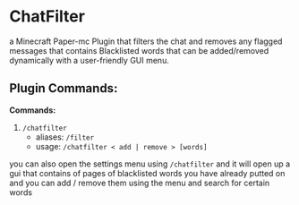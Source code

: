 # ChatFilter
a Minecraft Paper-mc Plugin that filters the chat and removes any flagged messages that contains Blacklisted words that can be added/removed dynamically with a user-friendly GUI menu.

## Plugin Commands:
**Commands:**
1. `/chatfilter`
   - aliases: `/filter`
   - usage: `/chatfilter < add | remove > [words]`

you can also open the settings menu using `/chatfilter`
and it will open up a gui that contains of pages of blacklisted words you have already putted on
and you can add / remove them using the menu and search for certain words 
